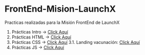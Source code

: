 # FrontEnd-Mision-LaunchX
Practicas realizadas para la Misión FrontEnd de LaunchX

1. Prácticas Intro -> [Click Aquí](https://github.com/Rodo98929/FrontEnd-Mision-LaunchX/tree/main/01%20-%20INTRO/Practicas)
2. Prácticas HTML -> [Click Aquí](https://github.com/Rodo98929/FrontEnd-Mision-LaunchX/tree/main/02%20-%20HTML/Practicas/Pagina)
3. Prácticas CSS -> [Click Aquí](https://github.com/Rodo98929/FrontEnd-Mision-LaunchX/tree/main/03%20-%20CSS/Practicas/Pagina)
3.1. Landing vacunación: [Click Aquí](https://front-end-mision-launch-x-560vmjl73-rodo98929.vercel.app/)
5. Prácticas JS -> [Click Aquí](https://github.com/Rodo98929/FrontEnd-Mision-LaunchX/tree/main/04%20-%20JS/Pr%C3%A1cticas/Pagina)
